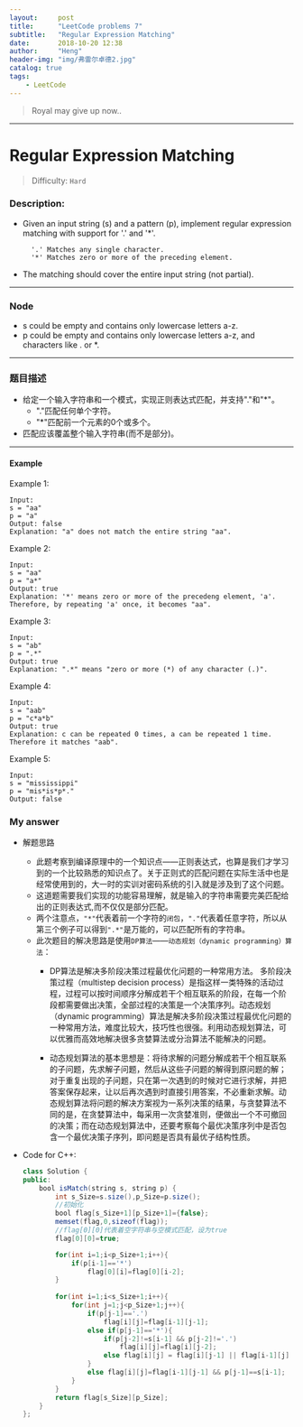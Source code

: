 ```yaml
---
layout:     post
title:      "LeetCode problems 7"
subtitle:   "Regular Expression Matching"
date:       2018-10-20 12:38
author:     "Heng"
header-img: "img/弗雷尔卓德2.jpg"
catalog: true
tags:
    - LeetCode
---
```


>Royal may give up now..

---

# Regular Expression Matching   

>Difficulty: `Hard`

### Description:


- Given an input string (s) and a pattern (p), implement regular expression matching with support for '.' and '*'.

        '.' Matches any single character.
        '*' Matches zero or more of the preceding element.

- The matching should cover the entire input string (not partial).

----


### Node

- s could be empty and contains only lowercase letters a-z.
- p could be empty and contains only lowercase letters a-z, and characters like . or *.

---

### 题目描述

- 给定一个输入字符串和一个模式，实现正则表达式匹配，并支持"."和"*"。
    - "."匹配任何单个字符。
    - "*"匹配前一个元素的0个或多个。
- 匹配应该覆盖整个输入字符串(而不是部分)。

---

#### Example

Example 1:

    Input:
    s = "aa"
    p = "a"
    Output: false
    Explanation: "a" does not match the entire string "aa".

Example 2:

    Input:
    s = "aa"
    p = "a*"
    Output: true
    Explanation: '*' means zero or more of the precedeng element, 'a'. Therefore, by repeating 'a' once, it becomes "aa".

Example 3:

    Input:
    s = "ab"
    p = ".*"
    Output: true
    Explanation: ".*" means "zero or more (*) of any character (.)".

Example 4:

    Input:
    s = "aab"
    p = "c*a*b"
    Output: true
    Explanation: c can be repeated 0 times, a can be repeated 1 time. Therefore it matches "aab".

Example 5:

    Input:
    s = "mississippi"
    p = "mis*is*p*."
    Output: false

### My answer

- 解题思路

    - 此题考察到编译原理中的一个知识点——正则表达式，也算是我们才学习到的一个比较熟悉的知识点了。关于正则式的匹配问题在实际生活中也是经常使用到的，大一时的实训对密码系统的引入就是涉及到了这个问题。
    - 这道题需要我们实现的功能容易理解，就是输入的字符串需要完美匹配给出的正则表达式,而不仅仅是部分匹配。
    - 两个注意点，`"*"`代表着前一个字符的`闭包`，`"."`代表着任意字符，所以从第三个例子可以得到`".*"`是万能的，可以匹配所有的字符串。
    - 此次题目的解决思路是使用`DP算法`——`动态规划（dynamic programming）算法`：
        - DP算法是解决多阶段决策过程最优化问题的一种常用方法。
        多阶段决策过程（multistep decision process）是指这样一类特殊的活动过程，过程可以按时间顺序分解成若干个相互联系的阶段，在每一个阶段都需要做出决策，全部过程的决策是一个决策序列。动态规划（dynamic programming）算法是解决多阶段决策过程最优化问题的一种常用方法，难度比较大，技巧性也很强。利用动态规划算法，可以优雅而高效地解决很多贪婪算法或分治算法不能解决的问题。

        - 动态规划算法的基本思想是：将待求解的问题分解成若干个相互联系的子问题，先求解子问题，然后从这些子问题的解得到原问题的解；对于重复出现的子问题，只在第一次遇到的时候对它进行求解，并把答案保存起来，让以后再次遇到时直接引用答案，不必重新求解。动态规划算法将问题的解决方案视为一系列决策的结果，与贪婪算法不同的是，在贪婪算法中，每采用一次贪婪准则，便做出一个不可撤回的决策；而在动态规划算法中，还要考察每个最优决策序列中是否包含一个最优决策子序列，即问题是否具有最优子结构性质。

- Code for C++:

    ```java
    class Solution {
    public:
        bool isMatch(string s, string p) {
            int s_Size=s.size(),p_Size=p.size();
            //初始化
            bool flag[s_Size+1][p_Size+1]={false};
            memset(flag,0,sizeof(flag));
            //flag[0][0]代表着空字符串与空模式匹配，设为true
            flag[0][0]=true;

            for(int i=1;i<p_Size+1;i++){
                if(p[i-1]=='*')
                    flag[0][i]=flag[0][i-2];
            }
            
            for(int i=1;i<s_Size+1;i++){
                for(int j=1;j<p_Size+1;j++){
                    if(p[j-1]=='.')
                        flag[i][j]=flag[i-1][j-1];
                    else if(p[j-1]=='*'){
                        if(p[j-2]!=s[i-1] && p[j-2]!='.')
                            flag[i][j]=flag[i][j-2];
                        else flag[i][j] = flag[i][j-1] || flag[i-1][j] || flag[i][j-2];
                    }
                    else flag[i][j]=flag[i-1][j-1] && p[j-1]==s[i-1];
                }
            }
            return flag[s_Size][p_Size];
        }
    };
    ```
